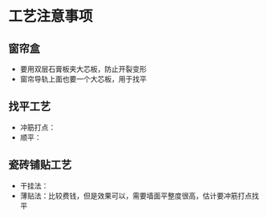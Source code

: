 # 工艺注意事项

## 窗帘盒

* 要用双层石膏板夹大芯板，防止开裂变形
* 窗帘导轨上面也要一个大芯板，用于找平

## 找平工艺

* 冲筋打点：
* 顺平：

## 瓷砖铺贴工艺

* 干挂法：
* 薄贴法：比较费钱，但是效果可以，需要墙面平整度很高，估计要冲筋打点找平

## 